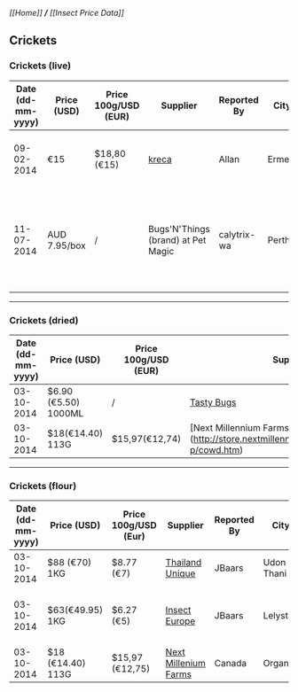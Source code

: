 _[[Home]] **/** [[Insect Price Data]]_

## Crickets

### Crickets (live)
Date (dd-mm-yyyy)|Price (USD)|Price 100g/USD (EUR)|Supplier|Reported By|City|Country|Notes|
-----------------|-----------|--------------------|--------|-----------|----|-------|-----|
09-02-2014|€15|$18,80 (€15)|[kreca](http://www.kreca.eu/)|Allan|Ermelo|The Netherlands|Size 5 The price does not include shipping
11-07-2014|AUD 7.95/box|/|Bugs'N'Things (brand) at Pet Magic|calytrix-wa|Perth|Australia|box contains 120 "tiny", 75 "small", 50 "medium" OR 30 "large".


***


### Crickets (dried)
Date (dd-mm-yyyy)|Price (USD)|Price 100g/USD (EUR)|Supplier|Reported By|City|Country|Notes|
-----------------|-----------|--------------------|--------|-----------|----|-------|-----|
03-10-2014|$6.90 (€5.50) 1000ML|/|[Tasty Bugs](http://www.mijnwebwinkel.nl/winkel/tasty-bugs/a-30228566/gedroogde-producten/krekels-1000ml/)|Jbaars|Kessel|The Netherlands|
03-10-2014|$18(€14.40) 113G|$15,97(€12,74)|[Next Millennium Farms] (http://store.nextmillenniumfarms.com/product-p/cowd.htm)|Jbaars|Canada|Organic


***

### Crickets (flour)
Date (dd-mm-yyyy)|Price (USD)|Price 100g/USD (Eur)|Supplier|Reported By|City|Country|Notes|
-----------------|-----------|---------------------|--------|-----------|----|-------|-----|
03-10-2014|$88 (€70) 1KG|$8.77 (€7)|[Thailand Unique](http://www.thailandunique.com/insect-bug-flour-powder/kilogram-cricket-flour) |JBaars|Udon Thani|Thailand|Price does not include shipment
03-10-2014|$63(€49.95) 1KG|$6.27 (€5)|[Insect Europe](http://www.insecteurope.com/index.php/pre-order-now)|JBaars|Lelystad|Netherlands|Only pre-order (03-10-2014)expected to ship January 2015.
03-10-2014|$18 (€14.40) 113G|$15,97 (€12,75)|[Next Millenium Farms](http://store.nextmillenniumfarms.com/product-p/cog.htm)|Canada|Organic